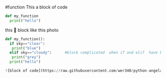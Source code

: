 #function
This a block of code
```python
def my_function
  print("hello")
  ```

this 🔽 block like this photo
```python
def my_function():
  if sky=="clear":
   print("blue")
  elif sky=="cloudy":      #block complicated  when if and elif  have block of code 
   print("grey")
  print("hello")

![block of code](https://raw.githubusercontent.com/wer340/python-angelayu/main/day-6/blockofcode.png)
